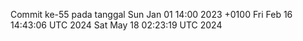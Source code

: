 Commit ke-55 pada tanggal Sun Jan 01 14:00 2023 +0100
Fri Feb 16 14:43:06 UTC 2024
Sat May 18 02:23:19 UTC 2024
